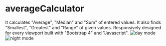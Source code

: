 # averageCalculator
It calculates "Average", "Median" and "Sum" of entered values. It also finds "Smallest", "Greatest" and "Range" of given values. Responsively designed for every viewport built with "Bootstrap 4" and "Javascript".
![day mode](https://user-images.githubusercontent.com/90834559/134797479-451b4612-5f2d-4798-8cd4-164cc0014117.png)
![night mode](https://user-images.githubusercontent.com/90834559/134797484-d262b086-2766-493b-9007-f6871188007f.png)
